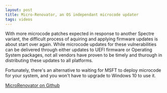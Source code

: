 ```yaml
---
layout: post
title: Micro-Renovator, an OS independant microcode updater
tags: videos
---
```


With more microcode patches expected in response to another Spectre variant, the difficult process of aquiring and applying firmware updates is about start over again. While microcode updates for these vulnerabilities can be delivered through either updates to UEFI firmware or Operating System packages, not all vendors have proven to be timely and thurough in distributing these updates to all platforms.

Fortunately, there's an alternative to waiting for MSFT to deploy microcode for your system, and you won't have to upgrade to Windows 10 to use it. 

[MicroRenovator on Github](https://github.com/syncsrc/MicroRenovator)
